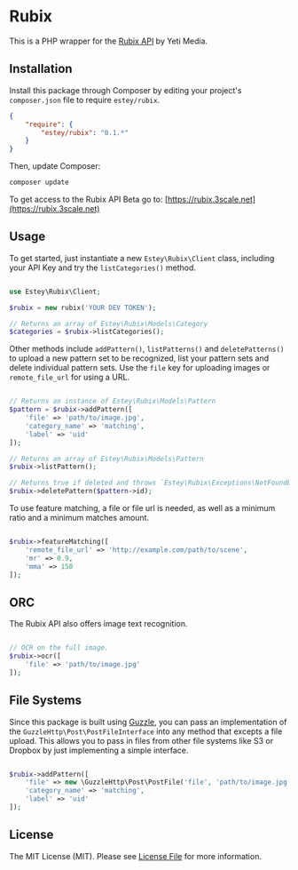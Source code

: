 Rubix 
=====

This is a PHP wrapper for the [Rubix API](http://rubix.io) by Yeti Media.

Installation
------------

Install this package through Composer by editing your project's `composer.json` file to require `estey/rubix`.

``` json
{
    "require": {
        "estey/rubix": "0.1.*"
    }
}
``` 

Then, update Composer:

``` bash
composer update
```

To get access to the Rubix API Beta go to: [https://rubix.3scale.net](https://rubix.3scale.net)

Usage
-----

To get started, just instantiate a new `Estey\Rubix\Client` class, including your API Key and try the `listCategories()` method.

``` php

use Estey\Rubix\Client;

$rubix = new rubix('YOUR DEV TOKEN');

// Returns an array of Estey\Rubix\Models\Category
$categories = $rubix->listCategories();

```

Other methods include `addPattern()`, `listPatterns()` and `deletePatterns()` to upload a new pattern set to be recognized, list your pattern sets and delete individual pattern sets. Use the `file` key for uploading images or `remote_file_url` for using a URL.

``` php

// Returns an instance of Estey\Rubix\Models\Pattern
$pattern = $rubix->addPattern([
    'file' => 'path/to/image.jpg',
    'category_name' => 'matching',
    'label' => 'uid'
]);

// Returns an array of Estey\Rubix\Models\Pattern
$rubix->listPattern();

// Returns true if deleted and throws `Estey\Rubix\Exceptions\NotFoundException` otherwise.
$rubix->deletePattern($pattern->id);

```

To use feature matching, a file or file url is needed, as well as a minimum ratio and a minimum matches amount.

``` php

$rubix->featureMatching([
    'remote_file_url' => 'http://example.com/path/to/scene',
    'mr' => 0.9,
    'mma' => 150
]);

```

ORC
---

The Rubix API also offers image text recognition.

``` php

// OCR on the full image.
$rubix->ocr([
    'file' => 'path/to/image.jpg'
]);

```

File Systems
------------

Since this package is built using [Guzzle](http://guzzlephp.org), you can pass an implementation of the `GuzzleHttp\Post\PostFileInterface` into any method that excepts a file upload. This allows you to pass in files from other file systems like S3 or Dropbox by just implementing a simple interface.

``` php

$rubix->addPattern([
    'file' => new \GuzzleHttp\Post\PostFile('file', 'path/to/image.jpg'),
    'category_name' => 'matching',
    'label' => 'uid'
]);

```

License
-------

The MIT License (MIT). Please see [License File](https://github.com/bradestey/rubix-php/blob/master/LICENSE) for more information.

